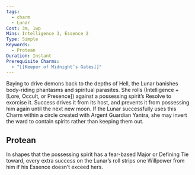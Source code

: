 ```yaml
---
tags:
  - charm
  - Lunar
Cost: 3m, 1wp
Mins: Intelligence 3, Essence 2
Type: Simple
Keywords:
  - Protean
Duration: Instant
Prerequisite Charms:
  - "[[Keeper of Midnight’s Gates]]"
---
```

Baying to drive demons back to the depths of Hell, the Lunar banishes body-riding phantasms and spiritual parasites. She rolls (Intelligence + [Lore, Occult, or Presence]) against a possessing spirit’s Resolve to exorcise it. Success drives it from its host, and prevents it from possessing him again until the next new moon. If the Lunar successfully uses this Charm within a circle created with Argent Guardian Yantra, she may invert the ward to contain spirits rather than keeping them out. 
## Protean 

In shapes that the possessing spirit has a fear-based Major or Defining Tie toward, every extra success on the Lunar’s roll strips one Willpower from him if his Essence doesn’t exceed hers.